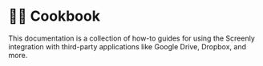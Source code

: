 # :cook: Cookbook

This documentation is a collection of how-to guides for using the Screenly integration with third-party applications like Google Drive, Dropbox, and more.